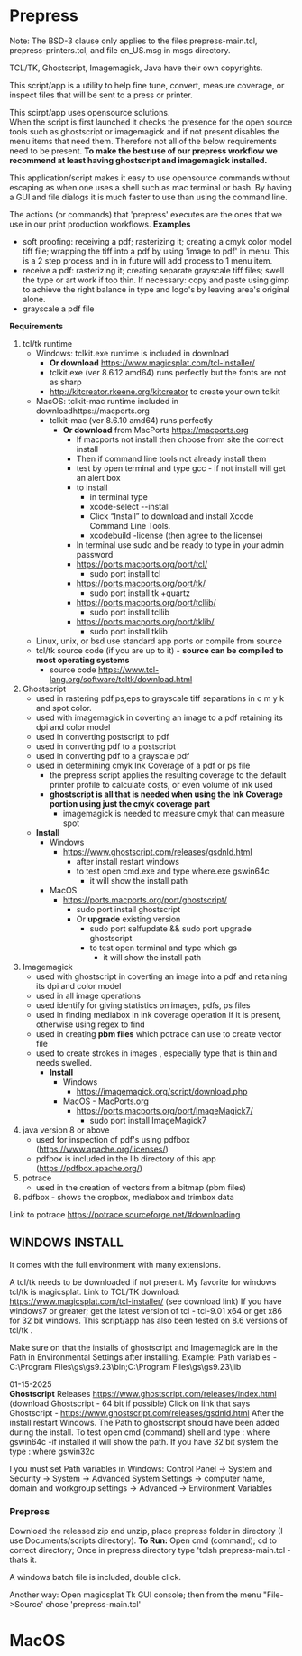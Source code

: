# Prepress
Note: The BSD-3 clause only applies to the files prepress-main.tcl, prepress-printers.tcl, and file en_US.msg in msgs directory. 

TCL/TK, Ghostscript, Imagemagick, Java have their own copyrights.

This script/app is a utility to help fine tune, convert, measure coverage, or inspect files that will be sent to a press or printer.

This scirpt/app uses opensource solutions.\
When the script is first launched it checks the presence for the open source tools such as ghostscript or imagemagick and if not present disables the menu items that need them.
Therefore not all of the below requirements need to be present. 
**To make the best use of our prepress workflow we recommend at least having ghostscript and imagemagick installed.**

This application/script makes it easy to use opensource commands without escaping as when one uses a shell such as mac terminal or bash.
By having a GUI and file dialogs it is much faster to use than using the command line.

The actions (or commands) that 'prepress' executes are the ones that we use in our print production workflows.
**Examples**
 - soft proofing: receiving a pdf; rasterizing it; creating a cmyk color model tiff file; wrapping the tiff into a pdf by using 'image to pdf' in menu.
   This is a 2 step process and in in future will add process to 1 menu item.
 - receive a pdf: rasterizing it; creating separate grayscale tiff files; swell the type or art work if too thin. 
   If necessary: copy and paste using gimp to achieve the right balance in type and logo's by leaving area's original alone.
 - grayscale a pdf file
 
**Requirements**
1. tcl/tk runtime
   - Windows: tclkit.exe runtime is included in download
     - **Or download** https://www.magicsplat.com/tcl-installer/
     - tclkit.exe (ver 8.6.12 amd64) runs perfectly but the fonts are not as sharp
     - http://kitcreator.rkeene.org/kitcreator  to create your own tclkit
   - MacOS: tclkit-mac runtime included in downloadhttps://macports.org
     - tclkit-mac (ver 8.6.10 amd64) runs perfectly
       - **Or download** from MacPorts https://macports.org
         - If macports not install then choose from site the correct install
         - Then if command line tools not already install them
         - test by open terminal and type gcc - if not install will get an alert box
          - to install
            - in terminal type
            - xcode-select --install
            - Click “Install” to download and install Xcode Command Line Tools.
            - xcodebuild -license  (then agree to the license)
         - In terminal use sudo and be ready to type in your admin password
         - https://ports.macports.org/port/tcl/
           - sudo port install tcl
         - https://ports.macports.org/port/tk/
           - sudo port install tk +quartz
         - https://ports.macports.org/port/tcllib/
           - sudo port install tcllib
         - https://ports.macports.org/port/tklib/
           - sudo port install tklib
   - Linux, unix, or bsd use standard app ports or compile from source
   - tcl/tk source code (if you are up to it) - **source can be compiled to most operating systems**
     - source code https://www.tcl-lang.org/software/tcltk/download.html
2. Ghostscript
   - used in rastering pdf,ps,eps to grayscale tiff separations in c m y k and spot color.
   - used with imagemagick in coverting an image to a pdf retaining its dpi and color model
   - used in converting postscript to pdf
   - used in converting pdf to a postscript
   - used in converting pdf to a grayscale pdf
   - used in determining cmyk Ink Coverage of a pdf or ps file
     - the prepress script applies the resulting coverage to the default printer profile to calculate costs, or even volume of ink used
     - **ghostscript is all that is needed when using the Ink Coverage portion using just the cmyk coverage part**
       - imagemagick is needed to measure cmyk that can measure spot
   - **Install**
   	 - Windows
   	   - https://www.ghostscript.com/releases/gsdnld.html
   	     - after install restart windows
   	     - to test open cmd.exe and type where.exe gswin64c 
   	       - it will show the install path
   	 - MacOS 
   	   - https://ports.macports.org/port/ghostscript/
   	     - sudo port install ghostscript
   	     - Or **upgrade** existing version
   	       - sudo port selfupdate && sudo port upgrade ghostscript
   	       - to test open terminal and type which gs
   	         - it will show the install path
3. Imagemagick
   - used with ghostscript in coverting an image into a pdf and retaining its dpi and color model
   - used in all image operations
   - used identify for giving statistics on images, pdfs, ps files
   - used in finding mediabox in ink coverage operation if it is present, otherwise using regex to find
   - used in creating **pbm files** which potrace can use to create vector file
   - used to create strokes in images , especially type that is thin and needs swelled.
     - **Install**
       - Windows
         - https://imagemagick.org/script/download.php
       - MacOS - MacPorts.org
         - https://ports.macports.org/port/ImageMagick7/
           - sudo port install ImageMagick7 
4. java version 8 or above
   - used for inspection of pdf's using pdfbox (https://www.apache.org/licenses/)
   - pdfbox is included in the lib directory of this app (https://pdfbox.apache.org/)
5. potrace 
   - used in the creation of vectors from a bitmap (pbm files)
5. pdfbox - shows the cropbox, mediabox and trimbox data





Link to potrace https://potrace.sourceforge.net/#downloading

## WINDOWS INSTALL

It comes with the full environment with many extensions.

A tcl/tk needs to be downloaded if not present. My favorite for windows tcl/tk is magicsplat.
Link to TCL/TK download: https://www.magicsplat.com/tcl-installer/  (see download link)
If you have windows7 or greater; get the latest version of tcl - tcl-9.01 x64 or get x86 for 32 bit windows.
This script/app has also been tested on 8.6 versions of tcl/tk .

Make sure on that the installs of ghostscript and Imagemagick are in the Path in Environmental Settings after installing.
Example:
Path variables -  C:\Program Files\gs\gs9.23\bin;C:\Program Files\gs\gs9.23\lib

01-15-2025  
**Ghostscript** 
Releases https://www.ghostscript.com/releases/index.html  (download Ghostscript - 64 bit if possible)
Click on link that says Ghostscript - https://www.ghostscript.com/releases/gsdnld.html
After the install restart Windows. The Path to ghostscript should have been added during the install.
To test open cmd (command) shell and type : where gswin64c -if installed it will show the path.
If you have 32 bit system the type : where gswin32c

I you must set Path variables in Windows:
Control Panel → System and Security → System → Advanced System Settings → computer name, domain and workgroup settings → Advanced → Environment Variables

### Prepress
Download the released zip and unzip, place prepress folder in directory (I use Documents/scripts directory). 
**To Run:**
Open cmd (command); cd to correct directory;  Once in prepress directory type 'tclsh prepress-main.tcl - thats it.

A windows batch file is included, double click.

Another way: Open magicsplat Tk GUI console; then from the menu "File->Source' chose 'prepress-main.tcl'

# MacOS


